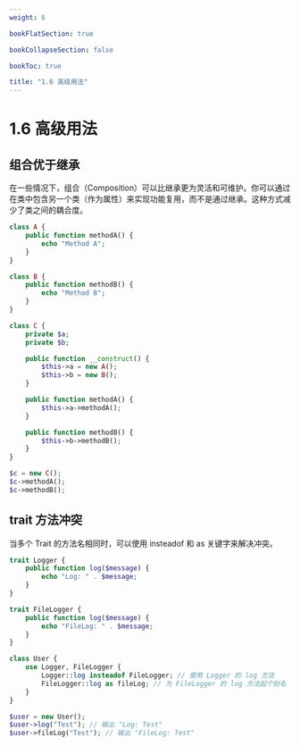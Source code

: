```yaml
---
weight: 6

bookFlatSection: true

bookCollapseSection: false

bookToc: true

title: "1.6 高级用法"
---
```


# 1.6 高级用法

## 组合优于继承

在一些情况下，组合（Composition）可以比继承更为灵活和可维护。你可以通过在类中包含另一个类（作为属性）来实现功能复用，而不是通过继承。这种方式减少了类之间的耦合度。

```php
class A {
    public function methodA() {
        echo "Method A";
    }
}

class B {
    public function methodB() {
        echo "Method B";
    }
}

class C {
    private $a;
    private $b;

    public function __construct() {
        $this->a = new A();
        $this->b = new B();
    }

    public function methodA() {
        $this->a->methodA();
    }

    public function methodB() {
        $this->b->methodB();
    }
}

$c = new C();
$c->methodA();
$c->methodB();

```

## trait 方法冲突

当多个 Trait 的方法名相同时，可以使用 insteadof 和 as 关键字来解决冲突。

```php
trait Logger {
    public function log($message) {
        echo "Log: " . $message;
    }
}

trait FileLogger {
    public function log($message) {
        echo "FileLog: " . $message;
    }
}

class User {
    use Logger, FileLogger {
        Logger::log insteadof FileLogger; // 使用 Logger 的 log 方法
        FileLogger::log as fileLog; // 为 FileLogger 的 log 方法起个别名
    }
}

$user = new User();
$user->log("Test"); // 输出 "Log: Test"
$user->fileLog("Test"); // 输出 "FileLog: Test"

```
